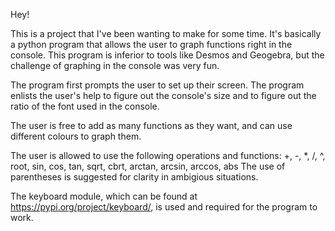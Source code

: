 Hey!

This is a project that I've been wanting to make for some time. It's basically a python program that allows the user to graph functions right in the console. This program is inferior to tools like Desmos and Geogebra, but the challenge of graphing in the console was very fun.

The program first prompts the user to set up their screen. The program enlists the user's help to figure out the console's size and to figure out the ratio of the font used in the console. 

The user is free to add as many functions as they want, and can use different colours to graph them. 

The user is allowed to use the following operations and functions: +, -, *, /, ^, root, sin, cos, tan, sqrt, cbrt, arctan, arcsin, arccos, abs
The use of parentheses is suggested for clarity in ambigious situations.

The keyboard module, which can be found at https://pypi.org/project/keyboard/, is used and required for the program to work.


